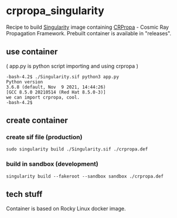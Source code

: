 # crpropa_singularity

Recipe to build [Singularity](https://sylabs.io/guides/latest/user-guide/introduction.html) image containing [CRPropa]() - Cosmic Ray Propagation Framework.
Prebuilt container is available in "releases".

## use container

( app.py is python script importing and using crpropa )

```
-bash-4.2$ ./Singularity.sif python3 app.py 
Python version
3.6.8 (default, Nov  9 2021, 14:44:26) 
[GCC 8.5.0 20210514 (Red Hat 8.5.0-3)]
we can import crpropa, cool.
-bash-4.2$
```

## create container

### create sif file (production)

```sudo singularity build ./Singularity.sif ./crpropa.def```

### build in sandbox (development)

```singularity build --fakeroot --sandbox sandbox ./crpropa.def```

## tech stuff

Container is based on Rocky Linux docker image.
